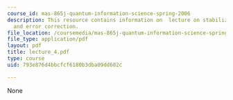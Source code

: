 ```yaml
---
course_id: mas-865j-quantum-information-science-spring-2006
description: This resource contains information on  lecture on stabilizer code correction
  and error correction.
file_location: /coursemedia/mas-865j-quantum-information-science-spring-2006/793e876d4bbcfcf6180b3dba09dd602c_lecture_4.pdf
file_type: application/pdf
layout: pdf
title: lecture_4.pdf
type: course
uid: 793e876d4bbcfcf6180b3dba09dd602c

---
```

None